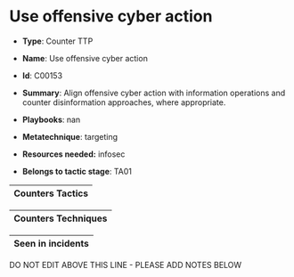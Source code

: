 # Use offensive cyber action

* **Type**: Counter TTP

* **Name**: Use offensive cyber action

* **Id**: C00153

* **Summary**: Align offensive cyber action with information operations and counter disinformation approaches, where appropriate.

* **Playbooks**: nan

* **Metatechnique**: targeting

* **Resources needed:** infosec

* **Belongs to tactic stage**: TA01


| Counters Tactics |
| ---------------- |



| Counters Techniques |
| ------------------- |



| Seen in incidents |
| ----------------- |

DO NOT EDIT ABOVE THIS LINE - PLEASE ADD NOTES BELOW